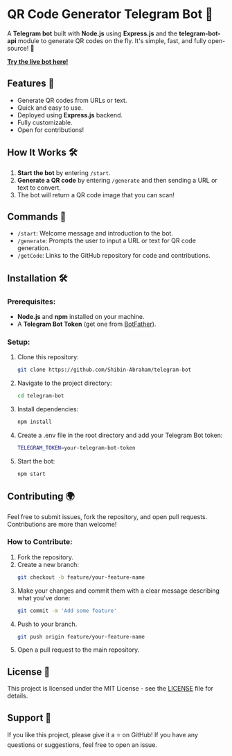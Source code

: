 # QR Code Generator Telegram Bot 🤖

A **Telegram bot** built with **Node.js** using **Express.js** and the **telegram-bot-api** module to generate QR codes on the fly. It's simple, fast, and fully open-source! 🚀

**[Try the live bot here!](https://t.me/soft_lab_bot)**

## Features 🎯
- Generate QR codes from URLs or text.
- Quick and easy to use.
- Deployed using **Express.js** backend.
- Fully customizable.
- Open for contributions!

## How It Works 🛠
1. **Start the bot** by entering `/start`.
2. **Generate a QR code** by entering `/generate` and then sending a URL or text to convert.
3. The bot will return a QR code image that you can scan!

## Commands 📜
- `/start`: Welcome message and introduction to the bot.
- `/generate`: Prompts the user to input a URL or text for QR code generation.
- `/getCode`: Links to the GitHub repository for code and contributions.

## Installation 🛠

### Prerequisites:
- **Node.js** and **npm** installed on your machine.
- A **Telegram Bot Token** (get one from [BotFather](https://core.telegram.org/bots#botfather)).

### Setup:

1. Clone this repository:
   ```bash
   git clone https://github.com/Shibin-Abraham/telegram-bot

2. Navigate to the project directory:
    ```bash
    cd telegram-bot

3. Install dependencies:
    ```bash
    npm install

4. Create a .env file in the root directory and add your Telegram Bot token:
    ```bash
    TELEGRAM_TOKEN=your-telegram-bot-token

5. Start the bot:
    ```bash
    npm start

## Contributing 🌍
Feel free to submit issues, fork the repository, and open pull requests. Contributions are more than welcome!

### How to Contribute:
1. Fork the repository.
2. Create a new branch:
   ```bash
   git checkout -b feature/your-feature-name

3. Make your changes and commit them with a clear message describing what you've done:
    ```bash
    git commit -m 'Add some feature'

4. Push to your branch.
    ```bash
    git push origin feature/your-feature-name

5. Open a pull request to the main repository.

## License 📄
This project is licensed under the MIT License - see the [LICENSE](LICENSE) file for details.

## Support 🙌
If you like this project, please give it a ⭐️ on GitHub! If you have any questions or suggestions, feel free to open an issue.
